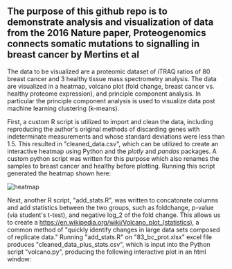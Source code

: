 ## The purpose of this github repo is to demonstrate analysis and visualization of data from the 2016 Nature paper, Proteogenomics connects somatic mutations to signalling in breast cancer by Mertins et al

The data to be visualized are a proteomic dataset of iTRAQ ratios of 80 breast cancer and 3 healthy tissue mass spectrometry analysis. The data are visualized in a heatmap, volcano plot (fold change, breast cancer vs. healthy proteome expression), and principle component analysis. In particular the principle component analysis is used to visualize data post machine learning clustering (k-means).

First, a custom R script is utilized to import and clean the data, including reproducing the author's original methods of discarding genes with indeterminate measurements and whose standard deviations were less than 1.5. This resulted in "cleaned_data.csv", which can be utilized to create an interactive heatmap using Python and the *plotly* and *pandas* packages. A custom python script was written for this purpose which also renames the samples to breast cancer and healthy before plotting. Running this script generated the heatmap shown here:

![heatmap](https://github.com/slang314/proteogenomics-reproduction/assets/155842228/549c56bc-2f9b-4721-9b9d-ba335d34206f)

Next, another R script, "add_stats.R", was written to concatonate columns and add statistics between the two groups, such as foldchange, p-value (via student's t-test), and negative log_2 of the fold change. This allows us to create a https://en.wikipedia.org/wiki/Volcano_plot_(statistics), a common method of "quickly identify changes in large data sets composed of replicate data." Running "add_stats.R" on "83_bc_prot.xlsx" excel file produces "cleaned_data_plus_stats.csv", which is input into the Python script "volcano.py", producing the following interactive plot in an html window:
